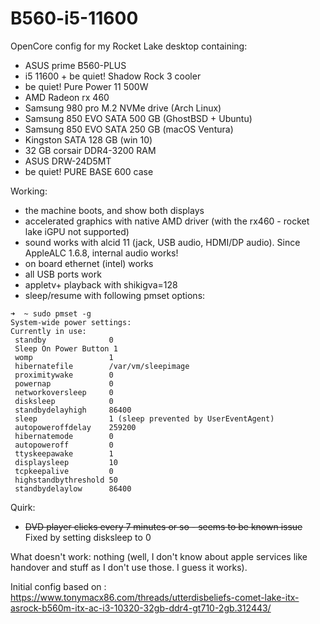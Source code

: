 # B560-i5-11600

OpenCore config for my Rocket Lake desktop containing:

- ASUS prime B560-PLUS
- i5 11600 + be quiet! Shadow Rock 3 cooler
- be quiet! Pure Power 11 500W
- AMD Radeon rx 460
- Samsung 980 pro M.2 NVMe drive (Arch Linux)
- Samsung 850 EVO SATA 500 GB (GhostBSD + Ubuntu)
- Samsung 850 EVO SATA 250 GB (macOS Ventura)
- Kingston SATA 128 GB (win 10)
- 32 GB corsair DDR4-3200 RAM
- ASUS DRW-24D5MT
- be quiet! PURE BASE 600 case

Working:

- the machine boots, and show both displays
- accelerated graphics with native AMD driver (with the rx460 - rocket lake iGPU not supported)
- sound works with alcid 11 (jack, USB audio, HDMI/DP audio). Since AppleALC 1.6.8, internal audio works!
- on board ethernet (intel) works
- all USB ports work
- appletv+ playback with shikigva=128
- sleep/resume with following pmset options:

```
➜  ~ sudo pmset -g
System-wide power settings:
Currently in use:
 standby              0
 Sleep On Power Button 1
 womp                 1
 hibernatefile        /var/vm/sleepimage
 proximitywake        0
 powernap             0
 networkoversleep     0
 disksleep            0
 standbydelayhigh     86400
 sleep                1 (sleep prevented by UserEventAgent)
 autopoweroffdelay    259200
 hibernatemode        0
 autopoweroff         0
 ttyskeepawake        1
 displaysleep         10
 tcpkeepalive         0
 highstandbythreshold 50
 standbydelaylow      86400
```

Quirk:

- ~~DVD player clicks every 7 minutes or so - seems to be known issue~~ Fixed by setting disksleep to 0

What doesn't work:
nothing (well, I don't know about apple services like handover and stuff as I don't use those. I guess it works).

Initial config based on : https://www.tonymacx86.com/threads/utterdisbeliefs-comet-lake-itx-asrock-b560m-itx-ac-i3-10320-32gb-ddr4-gt710-2gb.312443/
